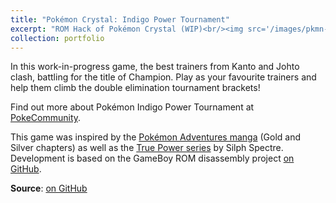 ```yaml
---
title: "Pokémon Crystal: Indigo Power Tournament"
excerpt: "ROM Hack of Pokémon Crystal (WIP)<br/><img src='/images/pkmn-indigo.png'>"
collection: portfolio
---
```


In this work-in-progress game, the best trainers from Kanto and Johto clash, battling for the title of Champion.
Play as your favourite trainers and help them climb the double elimination tournament brackets!

Find out more about Pokémon Indigo Power Tournament at [PokeCommunity](https://www.pokecommunity.com/showthread.php?t=449390).

This game was inspired by the [Pokémon Adventures manga](https://bulbapedia.bulbagarden.net/wiki/Pok%C3%A9mon_Adventures) (Gold and Silver chapters) as well as the [True Power series](https://www.youtube.com/watch?v=BMH3_17df2I&list=PLFdGupe1YxoirUsiWFGTSL4nbF4Tm1tej&t=0s) by Silph Spectre.
Development is based on the GameBoy ROM disassembly project [on GitHub](https://github.com/pret/pokecrystal).

**Source**: [on GitHub](https://github.com/git-afsantos/pokecrystal/tree/dev-league-m1)

